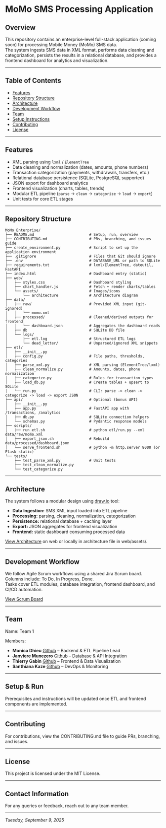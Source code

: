 # MoMo SMS Processing Application

## Overview
This repository contains an enterprise-level full-stack application (coming soon) for processing Mobile Money (MoMo) SMS data.  
The system ingests SMS data in XML format, performs data cleaning and categorization, persists the results in a relational database, and provides a frontend dashboard for analytics and visualization.

---

## Table of Contents
- [Features](#features)
- [Repository Structure](#repository-structure)
- [Architecture](#architecture)
- [Development Workflow](#development-workflow)
- [Team](#team) 
- [Setup Instructions](#setup-instructions)
- [Contributing](#contributing)
- [License](#license)

---

## Features
- XML parsing using `lxml` / `ElementTree`  
- Data cleaning and normalization (dates, amounts, phone numbers)  
- Transaction categorization (payments, withdrawals, transfers, etc.)  
- Relational database persistence (SQLite, PostgreSQL supported)  
- JSON export for dashboard analytics  
- Frontend visualization (charts, tables, trends)  
- Modular ETL pipeline (`parse` → `clean` → `categorize` → `load` → `export`)  
- Unit tests for core ETL stages

---

## Repository Structure
```
MoMo_Enterprise/
├── README.md                         # Setup, run, overview
├── CONTRIBUTING.md                   # PRs, branching, and issues guide
├── create_environment.py             # Script to set up the application environment
├── .gitignore                        # Files that Git should ignore
├── .env                              # DATABASE_URL or path to SQLite
├── requirements.txt                  # lxml/ElementTree, dateutil, FastAPI
├── index.html                        # Dashboard entry (static)
├── web/
│   ├── styles.css                    # Dashboard styling
│   ├── chart_handler.js              # Fetch + render charts/tables
│   └── assets/                       # Images/icons
│       └── architecture              # Architecture diagram
├── data/
│   ├── raw/                          # Provided XML input (git-ignored)
│   │   └── momo.xml
│   ├── processed/                    # Cleaned/derived outputs for frontend
│   │   └── dashboard.json            # Aggregates the dashboard reads
│   ├── db                            # SQLite DB file
│   └── logs/
│       ├── etl.log                   # Structured ETL logs
│       └── dead_letter/              # Unparsed/ignored XML snippets
├── etl/
│   ├── __init__.py
│   ├── config.py                     # File paths, thresholds, categories
│   ├── parse_xml.py                  # XML parsing (ElementTree/lxml)
│   ├── clean_normalize.py            # Amounts, dates, phone normalization
│   ├── categorize.py                 # Rules for transaction types
│   ├── load_db.py                    # Create tables + upsert to SQLite
│   └── run.py                        # CLI: parse -> clean -> categorize -> load -> export JSON
├── api/                              # Optional (bonus API)
│   ├── __init__.py
│   ├── app.py                        # FastAPI app with /transactions, /analytics
│   ├── db.py                         # SQLite connection helpers
│   └── schemas.py                    # Pydantic response models
├── scripts/
│   ├── run_etl.sh                    # python etl/run.py --xml data/raw/momo.xml
│   ├── export_json.sh                # Rebuild data/processed/dashboard.json
│   └── serve_frontend.sh             # python -m http.server 8000 (or Flask static)
└── tests/
    ├── test_parse_xml.py             # Unit tests
    ├── test_clean_normalize.py
    └── test_categorize.py
```

---

## Architecture
The system follows a modular design using [draw.io](https://app.diagrams.net/) tool:  
- **Data Ingestion:** SMS XML input loaded into ETL pipeline  
- **Processing:** parsing, cleaning, normalization, categorization  
- **Persistence:** relational database + caching layer  
- **Export:** JSON aggregates for frontend visualization  
- **Frontend:** static dashboard consuming processed data  

[View Architecture](https://viewer.diagrams.net/?tags=%7B%7D&lightbox=1&highlight=0000ff&edit=_blank&layers=1&nav=1&title=MoMo%20SMS%20Enterprise%20Architecture.drawio&dark=auto#R%3Cmxfile%3E%3Cdiagram%20id%3D%22C5RBs43oDa-KdzZeNtuy%22%20name%3D%22Page-1%22%3E7V1bd9q4Fv41rNU%2BhOX75ZFw6cxpk8kk6XTmKcuAAz4lmDGmac6vP5JtGVuSsWQk41DoWiUIWxZbn7b2XT19%2BPLzU%2BRtljfh3F%2F1NGX%2Bs6ePepqmKoqjg3fY9JY2mY7qpi2LKJhnl%2B0bHoL%2F%2BejerHUXzP1t6cI4DFdxsCk3zsL12p%2FFpTYvisLX8mXP4ar81I238ImGh5m3Ilu%2FBfN4mbY6mr1v%2F80PFkv0ZNXKft%2FUm31fROFunT1vBS%2B6mnvR9w89TZ8kr542zP%2F%2BmN724qFnZATYLr15%2BFpo0sc9fRiFYZz%2B9fJz6K8g1RE5v%2F3%2B9m315bv16T9%2Fbv%2F1vl5%2Ffrz96yrtbMJzS%2F7LI38dN%2B76%2Buv9art5%2B%2FO%2FprmI7paflO9fZ1eqkxHph7faZYTOfm38higPibfp6dfPwWo1DFdhBJrriahfLyJvHoAh89yzjaPwu89zByNxyuj0pujHZZP7w49i%2F2cBaRkRP%2Fnhix9Hb%2BCSfC0ZGYmylXTloiXyuselplpZ47IASs1FrV62GhZ5%2F%2FupA39ks8czk7ZSP5PL%2BAV0OlIB2ebedunDDhXw4XUZxP7DxpvB614BB2GfbXeip%2FPwHO5nGnzxnLyIGQXfWBMFvKgzV4PR%2Bjk65Qw4NvtS8gBF15Cw%2FnPcgBLHo9jQ3BKITY3EsKlSCKi7suhn0OhnrSB95sGPEh2tf3eQ616DHxtfZbQcgCtycqILwF%2BL7D3paLvx1tSe9pvE1SyFKuwvjrz1Fk3LNWzAHjgD3%2FjRwUfCdUF9ZOE5hfUVLaYflGRtKejtY%2FpO%2B%2BbjwUdPI7wFTEw6HqI5pQzRnFC%2B3HqZjMtkXCbjMhm%2FymRUUqbB%2FIkjpiIFCt4LlE7W0%2B0mvbvDTSl06JOVtn2phxNxfwXETrk6WmIE4SGytDUIbw6%2BB9Kxt575Uc08VUxpRXOJQ2BSefITDipDBcWpWi9SrwfqWEv1orHFrRcpijUeTHqEcgCE%2FdgL1pBiIw61KVdHuLSmlmV%2BVdFZlSa%2BXy1AQ1JKCpKuE%2FqRoRt9ZH4qkSs3ewknl1pPre3S28A%2FX34uoCmwv%2Fbj1zD6vtX6ASAKhNd2k9rnnoOfEPQHEK0krxTR6d%2BkjWZ%2FGWnxAd%2BZ15Zq6ZB5p%2BPQfgejeECmNLXwxXQxKQxkHa7Br7heeVN%2FdRdugziAgx%2FlvANOZDDzVl%2BwC6ZhHIcvhVVE3DHIvojDDTYsKtUWq3DqYxd%2Bw4YO237L2orLVWVfrvuVUI%2FQDJKWRarsGglH1EZDY9b3PVwq6wWAUA7%2FK1MpLwBkXyo%2BjcIrDIxVeCtA%2FbUX%2B9eQyW6JJZD%2FrOarAg2DYjjI943R7QN9OzlmKzhkrKQvHbgZZKZ1jccEpjJjI7dSliZPdfsmMX2IpRWnT9VlsS5NNuuCu%2B4I%2FvvlWNRsFe7m2IX%2F%2FPH8vPUhra6UvuLQGFgfUMSgcDGlb2sQWzJYV%2FatbpklfFo2gU7LpW6upixRxKTtrTXSP%2FziapusZyjYAlr9rJPl04bh6JZLum2XS0mcd9spzbtLciXkXSlxJXlek3qu5M8X%2FkP2MYziZbgI195qvG%2B9Lk%2FH%2FpovIVy%2FyST814%2Fjt4zze7s45JkidXQ93E9R0U%2BGHKFNFus23EUz%2F8CVGWliL1r4B3vMOoR0OoiByF95cfCj7M8VPqUag0bRwpT6P4P475TLqm72%2BZ%2BEuRqKmX0e%2Fcz6Tz68FT7c%2BVEAyJHrfGBOo7e%2Fk9uVhDUnDWl%2FuuWihn2Hyae34ie8y1NgThxEslvvwiBhzRl7ASJxX9Hd%2FcsqcRvH7eumsn9hgnG6IrIui5507Cm6pfddS7ENonNbcRzUuVXuPF1GROeiZOBq31kLpisF3wcN1n3w6xaaeZSR%2FyMAvIjf3kOx%2B5K2K5p5mfaAKiNyu%2F2fYL5UlXW%2BvvnTqymM5Umsc2LMuTfhNFj5V95m08zgx2bZU%2BsFJd74FnYOalnDYb0t8BjOyqMZYqK3Sohg1MgJW5YMxhCBRNeLavWrSs2MULwKKAh38SpYg2lFYWwKqWc%2Bm%2FAfTc%2B0kldBzxwFEegmff4ayhHU6a7SfPsrb5P%2BWIreOk3%2ByQWLXgaLS4LFoGBFk2cvfn9gsQzbcmwaWHTV0E1DHFheEk56gM%2FIAwpQzDFpiOQqCrJBlaBiyoKK0w09YC%2B5myW5vUZm76RKiFS9ep3Q6JROqDLohLUMojCpdBZDMIryHGbmwkPeluvxREunFb6yacVWu%2Fe%2FXeSn%2Fz%2BtQm%2F%2BNEXu0jalBtUmdwIWd4C4KTX4NZ7G5roThgEAibu3j3eokIJPMK4HPwLo2TYLsWBU5cRNJE1FY1EnqrVAWo9nqYnkgeKSnJkVDEYzT62XaAzO9ndiG0bGSKVv6U5vb4yErqG8oZE1Mutvb4103dw8yWONFC%2BqGIyiii1aUqkwTSIZBG2gOtYFq%2FVRw1Qy1cI6kmxp1Ggb74FlkYk9DZBfXjo5hnslY7rmcsO3k6I1KwxLClXG%2Bo6EpkHX8XmBaR7upgKWgyjy3gqXbeAFUsJEbOb8HM65FZBTppfDNTSHsvlRI%2FMMWeK1WSNes8SHkgLZYBcvAVWB7pRoV0Jc4C3LU8Pkld5hWPCfFMtujlau8E0qSJCTWzhIbIsXJGnDvRfDSLMvwQtQsteLCwyEwOCtPNunQwVpeBuPPo17Bc9P%2Bj%2FpG6rJnmBO3bi7Hz%2BMbx8HjzQ4%2Fl6vA9JSAOgsrmE2Sdr2RwPt%2BXji3Fb%2BUGxtwR6JVZCJc4St65kMjDtgMHsJ5vNEPaKt2LLcV1xSnCGWOrofyaKUTHphBnDS4K3btB1bgLpKTXAnV91teIBdKuUJokjiVIm9QF01NW%2FPB7C4A%2Fg8XYWz72kTjJLMtT1US8Ih%2BGCi3qI4S3hx4oO5zrNKMDzVK9us04u8E7XSdja5Sh%2FaY8si2pGyN7okTMM0DwnWAI3lUBPXwMQ%2BVhGd6EmFEaBtao80sRLDqJgiBcVknAlQ4yZOs2QcXkixcwxHKafg27QUfCoLkZaOY9N88eS%2BdT0Yfh7fjup39MEd2GyVh%2FH9X78Pxw%2BVu12DfSfb3c5r12mAIae8nm3TIDBkaJK2IeqPYPC0iVngA01RoPM4FdnH1%2BPrzlQhqaixobqUHBpVpbnN5EU86zSr9ukiBZldcA83gH8on4Dm%2BArtRR3TGMeZW4U11n4ycV1dP860yA9I1bQxROomBZE0fiEv7YLTnNwZL8vep4LCuf%2Fp7UO%2FK6zRueOkV3Ka5JEhB4NBjgGJOH8JCtiR7TCxdL2PeTo0u6Hc66oY7lXccMptna4YtEnI18rBkdmWe9wNjlG6HvyRjlmo1I4ETmGmc4GFrHAC6hbJ0gyaGG3gHjhxYjSDlsNDLkT%2BI6hVHexLpY0uzauuKgwMn4c4iNjHQ%2BnKUPt28VXOVcunoVQuoXyLQ4GZtGBYBkKKEbXtwUBVrdw6box0rixBg3kiukJZuxs5ZLwUrt3kdZdxk0elBToSv4nG%2Fd6UlqE3W%2FI6uI6OhlOtbHhKExJAhxP8e%2F9eX58obfhw78%2BD7UcBSTzvlwQj%2BEzCKKYMwKp%2Fi4MZkBwViAlfBJVa0Gvz4q6seq3rGsNikZhGITPs%2BwX61rD6WvFVNtXrtPq8itu3LPXQ9iJNBELFDs5td7E0xt0FsfOO7C4WQ6YIX2CQIUokPSyRuhqBa9WhufqlReGjLIDT5NbzmF7Yq2BY1pEcDOGJecFIjz1VnL5TeJU1Zg1lSgm2hTh63yy%2Byrn4aoblyjDXg2PG7pZj9UDTU1WQ%2Bugyodz5DY3EGc5ykxG7OMIuy50Jcc73l8mZ9gu9jqYXoR1UUoOxGqs82twnuxTcyWt%2BfHd%2FAh7AMGKYR5r%2BRplIPnzIr17dFZX5LtzGi8h%2F%2BPNLojoD1VO5eQOfLipyvcLCFxvermpgMtT12H7349kSKQLUWgrleA7wbwLHQJTDYEiuri9lm3VSspTXpoUz5oIXkVWIodR65Vgh%2BEiiymUiafvR%2BIcPBe48brKcFv66NfpBGD95yNb0NPdi72kbhxH8UQ3L0nJADblAtb5hO9b%2BVRbcKc45WriB3bcdScC0T2JtEaF%2FFvReBWm7DEEHlBQ44ZqscH%2BBTE2WrOhmmn21%2BMK8%2BCbWb0XcAa%2BGrMMC4tV2y%2FegIjMfH9e66UxzASMqvsqMiOLMVS2rb2vGnnNRjMLy9kurOpnqjNUoJr2KQ%2Fz75UwSBG3O%2BKdebBTdolfRrTkCwiZ4%2BwY4%2FBJdeuQxVsQJNbttsUYo%2B1FQx7CQc1UhG52peeIdkiEKEalFwUtynHB90S62uoBkTlr1fFqWrqezkwxigLQ5qmqXjXO0jGN4jvIgMYBM4HEH2%2F488IBu97KFBf6yxqsZjB4AEzW53m2BNrfdPj09TYI1LAD2tFi9bZZPf5lXQKUCwsRENfQnbzcP4qd8oT5N0W2JcvgChu%2FDFOynDSBb9BT5G6DaAA3J7W9%2FLHpYdh6ZvJeM%2Frp4vnKmQotHIXKIOn3XKQh1Wp12aZl9RyNRWmgWfxAszZ9MZlGNBo8DVrbzq6ZEudxiv2pplKNOHErlSWkpUFpdWYSORqs9wv3XS%2BuPagos8MZblFv%2BZjkcstU8KwISbJejtlNtHBRpnYdqnDrRRq%2FRL7nEXQIKbZx4WSlKNxMnb8A2CDdfTflz5%2B%2Fge%2Bp9SMys4B3ssL1S5UWawClYxJXhtdGgTWWYEGz%2FR9F3k9F5%2F17l3%2FOm0yC%2B%2BRNcA9N6P3vP3716cZqLat1FS6%2BiWEm1IkJjly17p94rt1QVCrvUaEGalix2iSpwdTDlydXK1HJoThVayR%2BJWcU2QZyOxgEWalcaFla7UtF7h%2FMwGxykU5aMi1nCUtM5kQxaH4srx3PD6wrBMe1mkn9lRqd78Ho53g5UAuZUKNdkhLsiUGKnFiiK4yn03OOmJe3Fg9xkBLnWknuSQDHOcAWF1qoKBn%2FHPrxcyBuyk%2Fcq1xe%2Bx5Svl5RmbJ5ifQn2zDfZiU67jHTWvaKteHXTxFzZOuM6ImGMF7wgjqapcOWLgrSqvIcq4kLTH9irqx0JE9vFJxc3nrDWhyB6IlKLBTFu4kG63YLcojIdc7qv5DdbedttMEtA4EUx2VxZpFuELEwIIqbi8xxexAy%2FmqNLUNuxKMXqtVvIZ8EN0rqORGHUoD%2BHd1xSIW281zJW%2FmwXBTFfBSuRgQr0eBEGS6NW8xOFkr0ynpw4utKqGNYHvNQ4JS17Enm7OXi%2FqaG8yHiQVqLrK%2B2rlebjhhEZ6yBuauoVPZSoXGihwihLm16h1uhq5DImt7AC%2FGOzH3uSIKgTsYCm8z4Nf8L%2BIaCSJ0zDaO5HV6A5HcAL2GiDLAEndytsvPk8vyNvFZevcxoajtez6G0TB01JKXiVn5a9JtsIdH3dXw%2BG2Z%2FDZh6wiuZfZNt4Eb5pVK6zhkPcNB2hYC6%2FCmBoV2NWz8f2jhu63MRBhu3u6MjP1s%2FvGw1GNl%2FZWBh02XrZWE0vWy3SWAHcPetSdGiJZQSrDygiZrxLGuEQbBqT4aipxnFCHZZPIKwKluDiSMzS06YooHDxa%2FZH%2BDA7tTEnJkB5VK7%2FaXjwh09B%2FNsOjFIZzM5BJKT88CZSYTMJ8NgiCKeBwHqbyb3%2F8dffg3Xd%2Bb%2FHyhqnUXoYZA2aVNG2%2BDCCded5xAd4Ypko5w67%2BGDrDoP0kNTja1WAOGmUNrN59hjWWrml30DDXWYxo9hFv4SLRWNr2lEZnO9xU7zsg%2BkA7qJmG%2BEp9ojksFr4ofgH7zZxcopDVrj0d7%2BS%2FIHEj0%2BR9%2BytvezTePL5IohcBJG6uGmbxYyB0sJakkJokRmNHTDHa7kdEIGOlm4IyWGY1z7SlD%2Bi2dIHqGM5gJpPw%2Be4%2BgzFnPe5nXzeTf1o7cf%2BRZG97B%2B8Rw3R9w9aOTN5%2B4dG7h%2B%2F307uBw%2BP91%2BHj1%2Fvx8QE%2FsKnOjcQGTQDm3KFZrugTLm07HIVnSrZzQBi1y3XVqRFyRdr1%2B0j5nmOzFN7LcfIo3hD2THNRN644Za7YI18V00N51borFjBVexUCwtq1pBzrnJs%2BB2qk0X8V5a6O%2FYGREe5cdY6y7lR%2BzhrkqOWl2lVhkgd%2BsmVxx%2F%2Bz7uCapNHclWnI3HZJl48UmdMDSGTTLB0lb0rvKVD1fPTLC%2B4OxAp0BHcOYYuCHcmwXfx%2FBfujADxyGQ4CvNMkdkRvKmKKwpwZFdEsbcOIM4iAdYd8fg95depmoIlAeNKDaswSu61qs4EQV5ZtHJTr4S0ox57B6KKXNHSEHymsMB6JIAtYNK5iQZX1JJpxw9IVJNRdtwhgpWXfWNjVnGBj%2ByhmxqzWCcin1muUpytk5NBxOTCnyHs3GbN7dvlFEREhiK9VLdPKQKoSisgpOp1ZSC7Fd6ZG4KvB7efH3r5WSzj%2B%2BFvg9vHfcv9%2BNPXL4NHcT6nPyqs1PcPXBEklWv7hJV6rzXLKt7RZLvPVx47Qzb7WnlBmOSCUGnx2qq0ClGqQbONkDFO478fx%2Fe3A3gY0N2XwT%2FjEgjOuUaqlh8Nw2vW5gBIPUOUtoOgjt8bO3z0V%2F4MZiwpt378Gkbfu8aUJmOrWEqBJYvEdXW99SwSE6%2FFYlHcZy3XRKXJiO8Ak18fHsCIlE9e7L96fLUELoCsBqRJKaTYLiDzk4feRaUW3rnpikXM1LGDlnJlitsiVt%2BVqJJvplHxJP6xSS42xGfyvUBYCIRN3BLbHMJEV9IgjJ7EPzbJEKblhlwgLBnCeVTA8RAmupIGYfQk%2FrHJhTBCbGcgfCgw6J1CmIhK0XWn7xZeZjM88%2FYrCNzkYy2jb%2Bn7fyIGLRf1CjqwtKPOvxa5%2BPHOv3Loo2OyoY7syUB1Y%2FOTSRU2WYWbO%2BNPQmOWWxWcRWU7TxAKrNDtSIE1f2FtLP6yvrD24RskQe4khbL3Ra5t%2BVWuj4nYQQA%2FIZzlcOnu1YlXNRRv02aheK26%2BE%2Bn7baDuyR3FZltM4fq%2BKEuIedyylpFeoaDoZViwNVQuE4rxwbpJxFAmxw%2FcI5CK34qjKogWYxbaFWsstru2lhPomRW4kG1J99oR12f00Quh36nwS%2FFI60vJ2Ae5V5TsOjR0x%2BBiaSy9wbKr9skdf3GW3sL%2FyU9nbIJOFup9dzgV4p5cINbpOaWD2az%2BqIBrNUCKy6lE69Zyv3%2BhMzCTVRadI%2FW4LfGdSn8HGTtXU7qrOLqqsHA1WmhhbhfXGBkIY2tV7s66nKMRAjG9KxlpW%2FVWD2oB0zyzmb9mY8aozjekieQMBAf4cy267qSnYuJiHJBIysala6hEVMiWd0VNDQq5a5Y%2FdLi0Mhy%2FNyp0Cj33MPO4ql5tJmFbb6qfnTGb9WT1IpBs4%2BtnWgzk6%2FkwiVUR8gGrapCAh24OxYFb%2FK5BkeoA%2BuwJSP%2FPcVZntmhjqZdNtpaKAeHu4ZDXUeCEG9a9OfwjksypGlW49NCusV0%2FbbqQSiYUKo6Jd6HDkvnrw7B2bGww9CJ55plbixk2JKRz2fDuIRrNkE%2BUXbMtQwhYgxvx8KkdOK5rsIhxjAOWy7yLT57yQX5TfzijtbHKqPkFfT4y52xdCYI4a5b%2Fawm45MMZT5jy0V8aSS%2B4DWoNLOsujVl4rwdCxNfiOdqdRIL20glg127gF022IlagZppisA6b7%2BCoE4%2BVj9sVGQcp2Sgd8%2FCeHZAJ%2Bq2aaYtAui8%2FYqythCPzVyuR45TMtC7V3vg7IBOVA9UdVftGwJ0UN6ORYkvxHMN1e6rzDoo47AlI797pvTzQ75hK33HwaxyAorScvYrzoXE8tgjRy0Z9h0vlXsghqBBwgPvuqnNBssrPMo%2FFKJsoXatpqm4Kh6QYrpsjivu5YGfGa%2FaNZlkuq4ceYNSU03EwYfEewOiu%2BRV2T0n2NlFNBDY0XVXhCeAt19BmxH5WMtk9wMwDloy6rvmADtD1NMs43ZTqDN1JtENULc9HBqfXCjbNDcAX9aMScvFEHze5ufxPwIzhU7wA%2FIkmKhhWgf%2Fr5SXDaYfyJNKD2ZfT7fZ%2BeySm%2B79f3f%2BFhJgsgJctfXnd7Vp5MXehSjFpgd%2FtouCGLLy8fo5BPtGmp146nG9o6ZJEPmvHtxVjslIK0g7c2%2B7PHikBW%2Bt%2B2JNc%2FDFc%2FLqHRakrMlekEpfsCesCjuvFMVzIgRmTzGRBl3MUjNpR7XmZa%2FE56nZ3XMknZ2Iq9t2Xym8UHEuBARbA1Kh1lC5a9C3KAVP0fBn1eh07GOVLAxfnErSQW%2Fbbnmy8blWG2O%2BQdeCIG8rJGQFDVUy4rvmTDrDgMYkX6c42WblZPM7lBr0LSwWDD9ivg70HIOVjHo%2Bq7X4RNNc7lXPCugWHgKFdv4mUep1XQmLS9cqnlQ9NuvwHbJQ26AiEGa4caoMNzfhTQi%2B%2F3ATTgPQhabcAMy%2FfcQVwPE69qNNFGzhJYNoBjW2WbyL%2FEqNEFtV7%2FzcKx3dz33uVQO9ECtWqaGzKopqoU07WVHewYroaTXnoo38H39stkUDQvp%2FiqsgDqNgvbhARnzBGxSNvQ%2FNc0hbgk4zJUjETJ2H4YIZBszA3mOwOYdwFFeuKtUkpVq4M8qgVE5qG0caE44KZt4v3ltSi%2B6Dt4uXgEhgIuOgAkLhmgq958jbzcH73IcbHaD%2Bx18Aa9JwZSt4qhPlVD1bbRdWbEd9XmAlmoUpUlnYFV5d16CUW24banWVwFPM3O2mq2C7BBeOf%2FiJ7qJ82L7At3UYB88J3ML19iMVWQ9go%2FR7qFr3nzs%2FIUrqDfxV905pIDOxqrEqSp0oK9ztgow8DmzvI9948TJhP8kZsTePt6mffxCAX7xK%2F37wnr0oSA6RhR%2FT0zuHdKzdPPwC6GmVbamKYvVNDFSW0idVv%2FyIm5ZgZROwuvPesvq%2B9%2F7MDzaQU0GgfAvi5TzyXr3Vtgo5j7C867MfbS%2F4EYSffJtTTr%2FNkdbVC1T4oSKX0RgmLopLBA74GIXQ3ri3hwJiLm%2FCuQ%2Bv%2BD8%3D%3C%2Fdiagram%3E%3C%2Fmxfile%3E) on web or locally in architecture file in web/assets/.

---

## Development Workflow
We follow Agile Scrum workflows using a shared Jira Scrum board.  
Columns include: To Do, In Progress, Done.  
Tasks cover ETL modules, database integration, frontend dashboard, and CI/CD automation.

[View Scrum Board](#)

---

## Team
Name: Team 1

Members:
- **Monica Dhieu** [Github](https://github.com/m-dhieu) – Backend & ETL Pipeline Lead
- **Janviere Munezero** [Github](https://github.com/Janviere-dev) – Database & API Integration
- **Thierry Gabin** [Github](https://github.com/tgabin1) – Frontend & Data Visualization
- **Santhiana Kaze** [Github](https://github.com/ksanthiana) – DevOps & Monitoring

---

## Setup & Run

Prerequisites and instructions will be updated once ETL and frontend components are implemented.

---

## Contributing  
For contributions, view the CONTRIBUTING.md file to guide PRs, branching, and issues.

---

## License
This project is licensed under the MIT License.

---

## Contact Information

For any queries or feedback, reach out to any team member.

---

*Tuesday, September 9, 2025*
